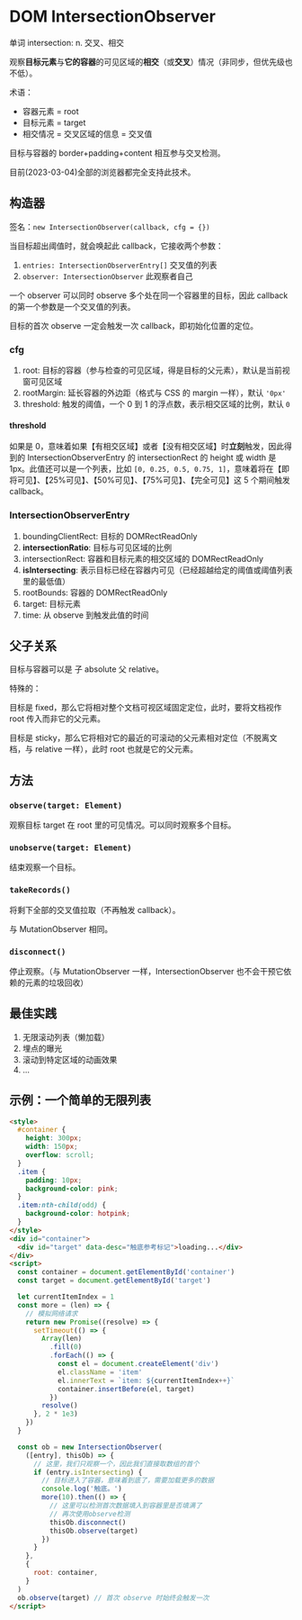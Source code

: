 # DOM IntersectionObserver

单词 intersection: n. 交叉、相交

观察**目标元素**与**它的容器**的可见区域的**相交**（或**交叉**）情况（非同步，但优先级也不低）。

术语：

- 容器元素 = root
- 目标元素 = target
- 相交情况 = 交叉区域的信息 = 交叉值

目标与容器的 border+padding+content 相互参与交叉检测。

目前(2023-03-04)全部的浏览器都完全支持此技术。

## 构造器

签名：`new IntersectionObserver(callback, cfg = {})`

当目标超出阈值时，就会唤起此 callback，它接收两个参数：

1. `entries: IntersectionObserverEntry[]` 交叉值的列表
2. `observer: IntersectionObserver` 此观察者自己

一个 observer 可以同时 observe 多个处在同一个容器里的目标，因此 callback 的第一个参数是一个交叉值的列表。

目标的首次 observe 一定会触发一次 callback，即初始化位置的定位。

### cfg

1. root: 目标的容器（参与检查的可见区域，得是目标的父元素），默认是当前视窗可见区域
2. rootMargin: 延长容器的外边距（格式与 CSS 的 margin 一样），默认 `'0px'`
3. threshold: 触发的阈值，一个 0 到 1 的浮点数，表示相交区域的比例，默认 `0`

#### threshold

如果是 0，意味着如果【有相交区域】或者【没有相交区域】时**立刻**触发，因此得到的 IntersectionObserverEntry 的 intersectionRect 的 height 或 width 是 1px。此值还可以是一个列表，比如 `[0, 0.25, 0.5, 0.75, 1]`，意味着将在【即将可见】、【25%可见】、【50%可见】、【75%可见】、【完全可见】这 5 个期间触发 callback。

### IntersectionObserverEntry

1. boundingClientRect: 目标的 DOMRectReadOnly
2. **intersectionRatio**: 目标与可见区域的比例
3. intersectionRect: 容器和目标元素的相交区域的 DOMRectReadOnly
4. **isIntersecting**: 表示目标已经在容器内可见（已经超越给定的阈值或阈值列表里的最低值）
5. rootBounds: 容器的 DOMRectReadOnly
6. target: 目标元素
7. time: 从 observe 到触发此值的时间

## 父子关系

目标与容器可以是 子 absolute 父 relative。

特殊的：

目标是 fixed，那么它将相对整个文档可视区域固定定位，此时，要将文档视作 root 传入而非它的父元素。

目标是 sticky，那么它将相对它的最近的可滚动的父元素相对定位（不脱离文档，与 relative 一样），此时 root 也就是它的父元素。

## 方法

### `observe(target: Element)`

观察目标 target 在 root 里的可见情况。可以同时观察多个目标。

### `unobserve(target: Element)`

结束观察一个目标。

### `takeRecords()`

将剩下全部的交叉值拉取（不再触发 callback）。

与 MutationObserver 相同。

### `disconnect()`

停止观察。（与 MutationObserver 一样，IntersectionObserver 也不会干预它依赖的元素的垃圾回收）

## 最佳实践

1. 无限滚动列表（懒加载）
2. 埋点的曝光
3. 滚动到特定区域的动画效果
4. ...

## 示例：一个简单的无限列表

```html
<style>
  #container {
    height: 300px;
    width: 150px;
    overflow: scroll;
  }
  .item {
    padding: 10px;
    background-color: pink;
  }
  .item:nth-child(odd) {
    background-color: hotpink;
  }
</style>
<div id="container">
  <div id="target" data-desc="触底参考标记">loading...</div>
</div>
<script>
  const container = document.getElementById('container')
  const target = document.getElementById('target')

  let currentItemIndex = 1
  const more = (len) => {
    // 模拟网络请求
    return new Promise((resolve) => {
      setTimeout(() => {
        Array(len)
          .fill(0)
          .forEach(() => {
            const el = document.createElement('div')
            el.className = 'item'
            el.innerText = `item: ${currentItemIndex++}`
            container.insertBefore(el, target)
          })
        resolve()
      }, 2 * 1e3)
    })
  }

  const ob = new IntersectionObserver(
    ([entry], thisOb) => {
      // 这里，我们只观察一个，因此我们直接取数组的首个
      if (entry.isIntersecting) {
        // 目标进入了容器，意味着到底了，需要加载更多的数据
        console.log('触底。')
        more(10).then(() => {
          // 这里可以检测首次数据填入到容器里是否填满了
          // 再次使用observe检测
          thisOb.disconnect()
          thisOb.observe(target)
        })
      }
    },
    {
      root: container,
    }
  )
  ob.observe(target) // 首次 observe 时始终会触发一次
</script>
```
